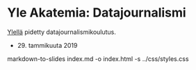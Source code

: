 # Yle Akatemia: Datajournalismi

[Ylellä](https://www.facebook.com/events/1884852768490723/) pidetty datajournalismikoulutus.

* <div>29. tammikuuta 2019</div>

markdown-to-slides index.md -o index.html -s ../css/styles.css
